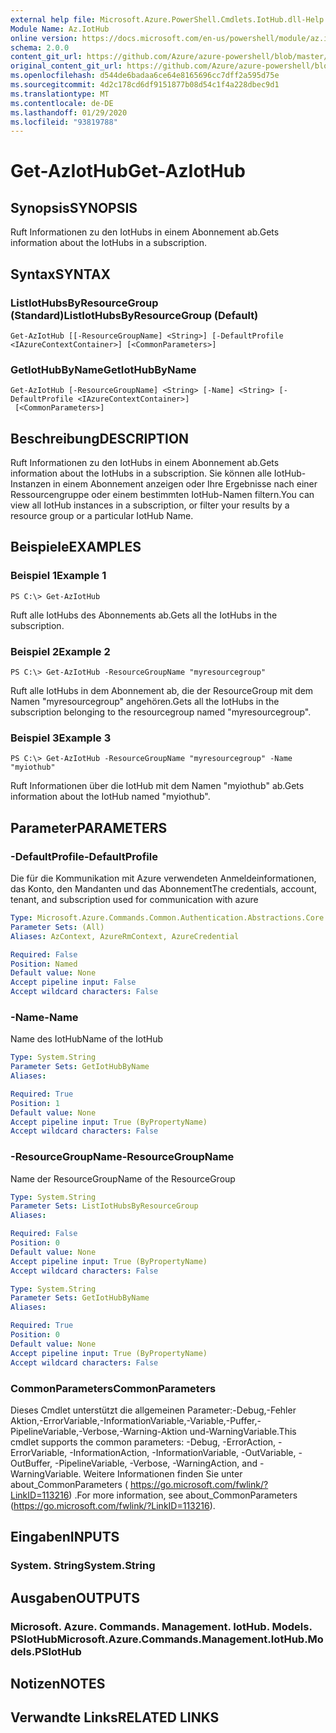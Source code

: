 ```yaml
---
external help file: Microsoft.Azure.PowerShell.Cmdlets.IotHub.dll-Help.xml
Module Name: Az.IotHub
online version: https://docs.microsoft.com/en-us/powershell/module/az.iothub/get-aziothub
schema: 2.0.0
content_git_url: https://github.com/Azure/azure-powershell/blob/master/src/IotHub/IotHub/help/Get-AzIotHub.md
original_content_git_url: https://github.com/Azure/azure-powershell/blob/master/src/IotHub/IotHub/help/Get-AzIotHub.md
ms.openlocfilehash: d544de6badaa6ce64e8165696cc7dff2a595d75e
ms.sourcegitcommit: 4d2c178cd6df9151877b08d54c1f4a228dbec9d1
ms.translationtype: MT
ms.contentlocale: de-DE
ms.lasthandoff: 01/29/2020
ms.locfileid: "93819788"
---
```

# <span data-ttu-id="82fc9-101">Get-AzIotHub</span><span class="sxs-lookup"><span data-stu-id="82fc9-101">Get-AzIotHub</span></span>

## <span data-ttu-id="82fc9-102">Synopsis</span><span class="sxs-lookup"><span data-stu-id="82fc9-102">SYNOPSIS</span></span>
<span data-ttu-id="82fc9-103">Ruft Informationen zu den IotHubs in einem Abonnement ab.</span><span class="sxs-lookup"><span data-stu-id="82fc9-103">Gets information about the IotHubs in a subscription.</span></span>

## <span data-ttu-id="82fc9-104">Syntax</span><span class="sxs-lookup"><span data-stu-id="82fc9-104">SYNTAX</span></span>

### <span data-ttu-id="82fc9-105">ListIotHubsByResourceGroup (Standard)</span><span class="sxs-lookup"><span data-stu-id="82fc9-105">ListIotHubsByResourceGroup (Default)</span></span>
```
Get-AzIotHub [[-ResourceGroupName] <String>] [-DefaultProfile <IAzureContextContainer>] [<CommonParameters>]
```

### <span data-ttu-id="82fc9-106">GetIotHubByName</span><span class="sxs-lookup"><span data-stu-id="82fc9-106">GetIotHubByName</span></span>
```
Get-AzIotHub [-ResourceGroupName] <String> [-Name] <String> [-DefaultProfile <IAzureContextContainer>]
 [<CommonParameters>]
```

## <span data-ttu-id="82fc9-107">Beschreibung</span><span class="sxs-lookup"><span data-stu-id="82fc9-107">DESCRIPTION</span></span>
<span data-ttu-id="82fc9-108">Ruft Informationen zu den IotHubs in einem Abonnement ab.</span><span class="sxs-lookup"><span data-stu-id="82fc9-108">Gets information about the IotHubs in a subscription.</span></span>
<span data-ttu-id="82fc9-109">Sie können alle IotHub-Instanzen in einem Abonnement anzeigen oder Ihre Ergebnisse nach einer Ressourcengruppe oder einem bestimmten IotHub-Namen filtern.</span><span class="sxs-lookup"><span data-stu-id="82fc9-109">You can view all IotHub instances in a subscription, or filter your results by a resource group or a particular IotHub Name.</span></span>

## <span data-ttu-id="82fc9-110">Beispiele</span><span class="sxs-lookup"><span data-stu-id="82fc9-110">EXAMPLES</span></span>

### <span data-ttu-id="82fc9-111">Beispiel 1</span><span class="sxs-lookup"><span data-stu-id="82fc9-111">Example 1</span></span>
```
PS C:\> Get-AzIotHub
```

<span data-ttu-id="82fc9-112">Ruft alle IotHubs des Abonnements ab.</span><span class="sxs-lookup"><span data-stu-id="82fc9-112">Gets all the IotHubs in the subscription.</span></span>

### <span data-ttu-id="82fc9-113">Beispiel 2</span><span class="sxs-lookup"><span data-stu-id="82fc9-113">Example 2</span></span>
```
PS C:\> Get-AzIotHub -ResourceGroupName "myresourcegroup"
```

<span data-ttu-id="82fc9-114">Ruft alle IotHubs in dem Abonnement ab, die der ResourceGroup mit dem Namen "myresourcegroup" angehören.</span><span class="sxs-lookup"><span data-stu-id="82fc9-114">Gets all the IotHubs in the subscription belonging to the resourcegroup named "myresourcegroup".</span></span>

### <span data-ttu-id="82fc9-115">Beispiel 3</span><span class="sxs-lookup"><span data-stu-id="82fc9-115">Example 3</span></span>
```
PS C:\> Get-AzIotHub -ResourceGroupName "myresourcegroup" -Name "myiothub"
```

<span data-ttu-id="82fc9-116">Ruft Informationen über die IotHub mit dem Namen "myiothub" ab.</span><span class="sxs-lookup"><span data-stu-id="82fc9-116">Gets information about the IotHub named "myiothub".</span></span>

## <span data-ttu-id="82fc9-117">Parameter</span><span class="sxs-lookup"><span data-stu-id="82fc9-117">PARAMETERS</span></span>

### <span data-ttu-id="82fc9-118">-DefaultProfile</span><span class="sxs-lookup"><span data-stu-id="82fc9-118">-DefaultProfile</span></span>
<span data-ttu-id="82fc9-119">Die für die Kommunikation mit Azure verwendeten Anmeldeinformationen, das Konto, den Mandanten und das Abonnement</span><span class="sxs-lookup"><span data-stu-id="82fc9-119">The credentials, account, tenant, and subscription used for communication with azure</span></span>

```yaml
Type: Microsoft.Azure.Commands.Common.Authentication.Abstractions.Core.IAzureContextContainer
Parameter Sets: (All)
Aliases: AzContext, AzureRmContext, AzureCredential

Required: False
Position: Named
Default value: None
Accept pipeline input: False
Accept wildcard characters: False
```

### <span data-ttu-id="82fc9-120">-Name</span><span class="sxs-lookup"><span data-stu-id="82fc9-120">-Name</span></span>
<span data-ttu-id="82fc9-121">Name des IotHub</span><span class="sxs-lookup"><span data-stu-id="82fc9-121">Name of the IotHub</span></span>

```yaml
Type: System.String
Parameter Sets: GetIotHubByName
Aliases:

Required: True
Position: 1
Default value: None
Accept pipeline input: True (ByPropertyName)
Accept wildcard characters: False
```

### <span data-ttu-id="82fc9-122">-ResourceGroupName</span><span class="sxs-lookup"><span data-stu-id="82fc9-122">-ResourceGroupName</span></span>
<span data-ttu-id="82fc9-123">Name der ResourceGroup</span><span class="sxs-lookup"><span data-stu-id="82fc9-123">Name of the ResourceGroup</span></span>

```yaml
Type: System.String
Parameter Sets: ListIotHubsByResourceGroup
Aliases:

Required: False
Position: 0
Default value: None
Accept pipeline input: True (ByPropertyName)
Accept wildcard characters: False
```

```yaml
Type: System.String
Parameter Sets: GetIotHubByName
Aliases:

Required: True
Position: 0
Default value: None
Accept pipeline input: True (ByPropertyName)
Accept wildcard characters: False
```

### <span data-ttu-id="82fc9-124">CommonParameters</span><span class="sxs-lookup"><span data-stu-id="82fc9-124">CommonParameters</span></span>
<span data-ttu-id="82fc9-125">Dieses Cmdlet unterstützt die allgemeinen Parameter:-Debug,-Fehler Aktion,-ErrorVariable,-InformationVariable,-Variable,-Puffer,-PipelineVariable,-Verbose,-Warning-Aktion und-WarningVariable.</span><span class="sxs-lookup"><span data-stu-id="82fc9-125">This cmdlet supports the common parameters: -Debug, -ErrorAction, -ErrorVariable, -InformationAction, -InformationVariable, -OutVariable, -OutBuffer, -PipelineVariable, -Verbose, -WarningAction, and -WarningVariable.</span></span> <span data-ttu-id="82fc9-126">Weitere Informationen finden Sie unter about_CommonParameters ( https://go.microsoft.com/fwlink/?LinkID=113216) .</span><span class="sxs-lookup"><span data-stu-id="82fc9-126">For more information, see about_CommonParameters (https://go.microsoft.com/fwlink/?LinkID=113216).</span></span>

## <span data-ttu-id="82fc9-127">Eingaben</span><span class="sxs-lookup"><span data-stu-id="82fc9-127">INPUTS</span></span>

### <span data-ttu-id="82fc9-128">System. String</span><span class="sxs-lookup"><span data-stu-id="82fc9-128">System.String</span></span>

## <span data-ttu-id="82fc9-129">Ausgaben</span><span class="sxs-lookup"><span data-stu-id="82fc9-129">OUTPUTS</span></span>

### <span data-ttu-id="82fc9-130">Microsoft. Azure. Commands. Management. IotHub. Models. PSIotHub</span><span class="sxs-lookup"><span data-stu-id="82fc9-130">Microsoft.Azure.Commands.Management.IotHub.Models.PSIotHub</span></span>

## <span data-ttu-id="82fc9-131">Notizen</span><span class="sxs-lookup"><span data-stu-id="82fc9-131">NOTES</span></span>

## <span data-ttu-id="82fc9-132">Verwandte Links</span><span class="sxs-lookup"><span data-stu-id="82fc9-132">RELATED LINKS</span></span>
